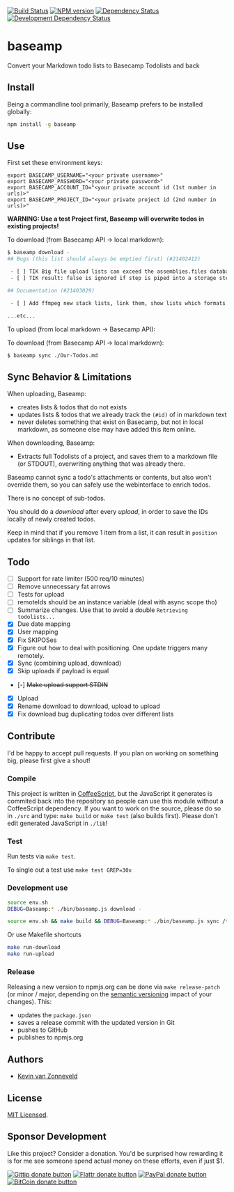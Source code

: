 <!-- badges/ -->
[![Build Status](https://secure.travis-ci.org/kvz/baseamp.png?branch=master)](http://travis-ci.org/kvz/baseamp "Check this project's build status on TravisCI")
[![NPM version](http://badge.fury.io/js/baseamp.png)](https://npmjs.org/package/baseamp "View this project on NPM")
[![Dependency Status](https://david-dm.org/kvz/baseamp.png?theme=shields.io)](https://david-dm.org/kvz/baseamp)
[![Development Dependency Status](https://david-dm.org/kvz/baseamp/dev-status.png?theme=shields.io)](https://david-dm.org/kvz/baseamp#info=devDependencies)
<!-- /badges -->

# baseamp

Convert your Markdown todo lists to Basecamp Todolists and back

## Install

Being a commandline tool primarily, Baseamp prefers to be installed globally:

```bash
npm install -g baseamp
```

## Use

First set these environment keys:

```
export BASECAMP_USERNAME="<your private username>"
export BASECAMP_PASSWORD="<your private password>"
export BASECAMP_ACCOUNT_ID="<your private account id (1st number in urls)>"
export BASECAMP_PROJECT_ID="<your private project id (2nd number in urls)>"
```

**WARNING: Use a test Project first, Baseamp will overwrite todos in existing projects!**

To download (from Basecamp API -> local markdown):

```bash
$ baseamp download -
## Bugs (this list should always be emptied first) (#21402412)

 - [ ] TIK Big file upload lists can exceed the assemblies.files database field length: http://support.transloadit.com/discussions/problems/13485-problem-with-assemblies-page-files-display (#133063190)
 - [ ] TIK result: false is ignored if step is piped into a storage step (#133071595)

## Documentation (#21403029)

 - [ ] Add ffmpeg new stack lists, link them, show lists which formats they support and which not directly in the docs, when one should use which and then also show the preset contents for each stack version (#133067237)

...etc...
```

To upload (from local markdown -> Basecamp API):

To download (from Basecamp API -> local markdown):

```bash
$ baseamp sync ./Our-Todos.md
```

## Sync Behavior & Limitations

When uploading, Baseamp:

 - creates lists & todos that do not exists
 - updates lists & todos that we already track the `(#id)` of in markdown text
 - never deletes something that exist on Basecamp, but not in local markdown, as someone else may have added this item online.

When downloading, Baseamp:

 - Extracts full Todolists of a project, and saves them to a markdown file (or STDOUT), overwriting anything that was already there.

Baseamp cannot sync a todo's attachments or contents, but also won't override them, so you can safely use the webinterface to enrich todos.

There is no concept of sub-todos.

You should do a *download* after every *upload*, in order to save the IDs locally of newly created todos.

Keep in mind that if you remove 1 item from a list, it can result in `position` updates for siblings in that list.

## Todo

 - [ ] Support for rate limiter (500 req/10 minutes)
 - [ ] Remove unnecessary fat arrows
 - [ ] Tests for upload
 - [ ] remoteIds should be an instance variable (deal with async scope tho)
 - [ ] Summarize changes. Use that to avoid a double `Retrieving todolists...`
 - [x] Due date mapping
 - [x] User mapping
 - [x] Fix SKIPOSes
 - [x] Figure out how to deal with positioning. One update triggers many remotely.
 - [x] Sync (combining upload, download)
 - [x] Skip uploads if payload is equal
 - [-] ~~Make upload support STDIN~~
 - [x] Upload
 - [x] Rename download to download, upload to upload
 - [x] Fix download bug duplicating todos over different lists

## Contribute

I'd be happy to accept pull requests. If you plan on working on something big, please first give a shout!

### Compile

This project is written in [CoffeeScript](http://coffeescript.org/), but the JavaScript it generates is commited back into the repository so people can use this module without a CoffeeScript dependency. If you want to work on the source, please do so in `./src` and type: `make build` or `make test` (also builds first). Please don't edit generated JavaScript in `./lib`!

### Test

Run tests via `make test`.

To single out a test use `make test GREP=30x`

### Development use

```bash
source env.sh
DEBUG=Baseamp:* ./bin/baseamp.js download -

source env.sh && make build && DEBUG=Baseamp:* ./bin/baseamp.js sync /tmp/full.md
```

Or use Makefile shortcuts

```bash
make run-download
make run-upload
```

### Release

Releasing a new version to npmjs.org can be done via `make release-patch` (or minor / major, depending on the [semantic versioning](http://semver.org/) impact of your changes). This:

 - updates the `package.json`
 - saves a release commit with the updated version in Git
 - pushes to GitHub
 - publishes to npmjs.org

## Authors

* [Kevin van Zonneveld](https://twitter.com/kvz)

## License

[MIT Licensed](LICENSE).

## Sponsor Development

Like this project? Consider a donation.
You'd be surprised how rewarding it is for me see someone spend actual money on these efforts, even if just $1.

<!-- badges/ -->
[![Gittip donate button](http://img.shields.io/gittip/kvz.png)](https://www.gittip.com/kvz/ "Sponsor the development of baseamp via Gittip")
[![Flattr donate button](http://img.shields.io/flattr/donate.png?color=yellow)](https://flattr.com/submit/auto?user_id=kvz&url=https://github.com/kvz/baseamp&title=baseamp&language=&tags=github&category=software "Sponsor the development of baseamp via Flattr")
[![PayPal donate button](http://img.shields.io/paypal/donate.png?color=yellow)](https://www.paypal.com/cgi-bin/webscr?cmd=_donations&business=kevin%40vanzonneveld%2enet&lc=NL&item_name=Open%20source%20donation%20to%20Kevin%20van%20Zonneveld&currency_code=USD&bn=PP-DonationsBF%3abtn_donate_SM%2egif%3aNonHosted "Sponsor the development of baseamp via Paypal")
[![BitCoin donate button](http://img.shields.io/bitcoin/donate.png?color=yellow)](https://coinbase.com/checkouts/19BtCjLCboRgTAXiaEvnvkdoRyjd843Dg2 "Sponsor the development of baseamp via BitCoin")
<!-- /badges -->
